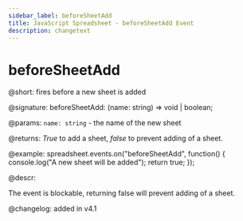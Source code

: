 ```yaml
---
sidebar_label: beforeSheetAdd
title: JavaScript Spreadsheet - beforeSheetAdd Event
description: changetext
---
```


# beforeSheetAdd

@short: fires before a new sheet is added

@signature: beforeSheetAdd: (name: string) => void | boolean;

@params:
`name: string` - the name of the new sheet

@returns:
*True* to add a sheet, *false* to prevent adding of a sheet.

@example:
spreadsheet.events.on("beforeSheetAdd", function() {
    console.log("A new sheet will be added");
    return true;
});

@descr:

The event is blockable, returning false will prevent adding of a sheet.

@changelog: added in v4.1
